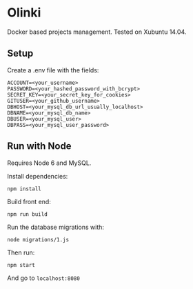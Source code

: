 # Olinki

Docker based projects management. Tested on Xubuntu 14.04.

## Setup

Create a .env file with the fields:

    ACCOUNT=<your_username>
    PASSWORD=<your_hashed_password_with_bcrypt>
    SECRET_KEY=<your_secret_key_for_cookies>
    GITUSER=<your_github_username>
    DBHOST=<your_mysql_db_url_usually_localhost>
    DBNAME=<your_mysql_db_name>
    DBUSER=<your_mysql_user>
    DBPASS=<your_mysql_user_password>

<!---
## Run with Docker

Install Docker.

Run

    sudo usermod -a -G docker $USER

to give permissions to Docker.

Then run

    docker build -t <username>/olinki .
    docker run -p 3000:8080 -d <username>/olinki

You can now login in ```localhost:3000``` using the credentials in the .env file. You can omit the ```-d``` flag to debug directly in the terminal.

### Stop

Run ```docker ps``` to list all the running containers and then:

    docker stop <container-name>

-->
## Run with Node

Requires Node 6 and MySQL.

Install dependencies:

    npm install

Build front end:

    npm run build

Run the database migrations with:

    node migrations/1.js

Then run:

    npm start

And go to ```localhost:8080```
